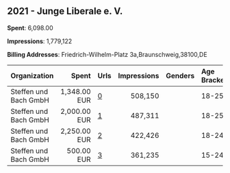 ## 2021 - Junge Liberale e. V. 
**Spent**: 6,098.00

**Impressions**: 1,779,122

**Billing Addresses**: Friedrich-Wilhelm-Platz 3a,Braunschweig,38100,DE

|Organization|Spent|Urls|Impressions|Genders|Age Brackets|Country Codes|
|:---|---:|:---|---:|:---|:---|:---|
|Steffen und Bach GmbH|1,348.00 EUR|[0](https://www.snap.com/political-ads/asset/74c82a26ce2e5f8acf36db6691a7760dee59e4a1d2211c77d96d7def39542634?mediaType=png)|508,150||18-25|germany|
|Steffen und Bach GmbH|2,000.00 EUR|[1](https://www.snap.com/political-ads/asset/a18faeecff78a983eaeff3b10562f78667f0dcafe118421f4ce04c8eb60ec45d?mediaType=jpeg)|487,311||18-25|germany|
|Steffen und Bach GmbH|2,250.00 EUR|[2](https://www.snap.com/political-ads/asset/408057a0c7c808a9257b06c07b8f5fbb4765ee07745164eb7e56c443bb349991?mediaType=mp4)|422,426||18-24|germany|
|Steffen und Bach GmbH|500.00 EUR|[3](https://www.snap.com/political-ads/asset/5d25231a3c1755aa33d4d3246a547c63b885d3526674527961a0cddcd93ec054?mediaType=png)|361,235||15-24|germany|
